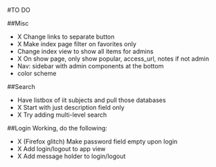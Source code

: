 #TO DO

##Misc
* X Change links to separate button
* X Make index page filter on favorites only
* Change index view to show all items for admins
* X On show page, only show popular, access_url, notes if not admin
* Nav: sidebar with admin components at the bottom
* color scheme


##Search
* Have listbox of iit subjects and pull those databases
* X Start with just description field only
* X Try adding multi-level search

##Login
Working, do the following:
* X (Firefox glitch) Make password field empty upon login
* X Add login/logout to app view
* X Add message holder to login/logout



